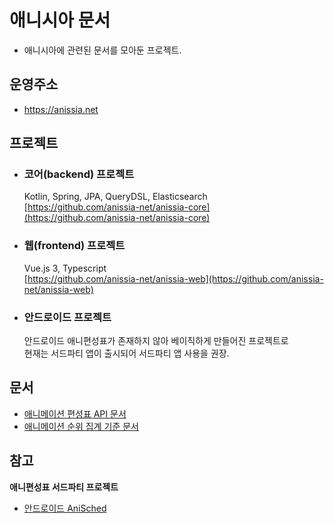 # 애니시아 문서
- 애니시아에 관련된 문서를 모아둔 프로젝트.

## 운영주소

- https://anissia.net

## 프로젝트

- ### 코어(backend) 프로젝트
  Kotlin, Spring, JPA, QueryDSL, Elasticsearch\
  [https://github.com/anissia-net/anissia-core](https://github.com/anissia-net/anissia-core)

- ### 웹(frontend) 프로젝트
  Vue.js 3, Typescript\
  [https://github.com/anissia-net/anissia-web](https://github.com/anissia-net/anissia-web)
  
 
- ### 안드로이드 프로젝트
  안드로이드 애니편성표가 존재하지 않아 베이직하게 만들어진 프로젝트로\
  현재는 서드파티 앱이 출시되어 서드파티 앱 사용을 권장.

## 문서
- [애니메이션 편성표 API 문서](api_anime_schdule.md)
- [애니메이션 순위 집계 기준 문서](doc_anime_rank.md)

## 참고
  **애니편성표 서드파티 프로젝트**
  - [안드로이드 AniSched](https://github.com/qkdxorjs1002/AniSched-Android)
